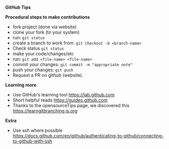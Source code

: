 **GitHub Tips**

**Procedural steps to make contributions**
- fork project (done via website)
- clone your fork (to your system)
- run: ``` git status ```
- create a branch to work from: ``` git checkout -b <branch-name> ```
- Check status ``` git status ```
- make your code/changes/etc
- run: ``` git add <file-name> <file-name> ```
- commit your changes: ``` git commit -m "appropriate note" ```
- push your changes: ``` git push ```
- Request a PR on github (website).

**Learning more**
- Use GitHub's learning tool https://lab.github.com
- Short helpful reads https://guides.github.com
- Thanks to the opensourceTips page, we discovered this https://learngitbranching.js.org 

**Extra**
- Use ssh where possible https://docs.github.com/en/github/authenticating-to-github/connecting-to-github-with-ssh

